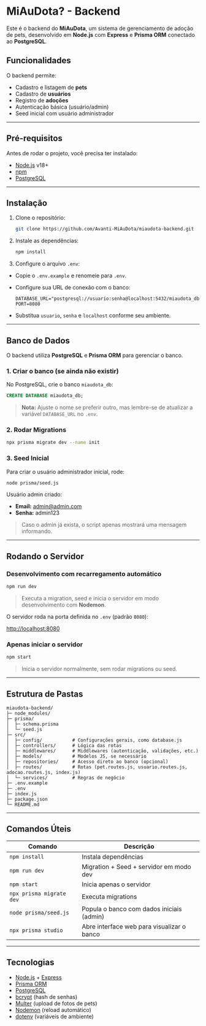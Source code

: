 # MiAuDota? - Backend

Este é o backend do **MiAuDota**, um sistema de gerenciamento de adoção de pets, desenvolvido em **Node.js** com **Express** e **Prisma ORM** conectado ao **PostgreSQL**.

## Funcionalidades

O backend permite:

- Cadastro e listagem de **pets**
- Cadastro de **usuários**
- Registro de **adoções**
- Autenticação básica (usuário/admin)
- Seed inicial com usuário administrador

---

## Pré-requisitos

Antes de rodar o projeto, você precisa ter instalado:

- [Node.js](https://nodejs.org/) v18+
- [npm](https://www.npmjs.com/)
- [PostgreSQL](https://www.postgresql.org/)

---

## Instalação

1. Clone o repositório:

   ```bash
   git clone https://github.com/Avanti-MiAuDota/miaudota-backend.git
   ```

2. Instale as dependências:

   ```bash
   npm install
   ```

3. Configure o arquivo `.env`:

- Copie o `.env.example` e renomeie para `.env`.
- Configure sua URL de conexão com o banco:

  ```env
  DATABASE_URL="postgresql://usuario:senha@localhost:5432/miaudota_db"
  PORT=8080
  ```

- Substitua `usuario`, `senha` e `localhost` conforme seu ambiente.

---

## Banco de Dados

O backend utiliza **PostgreSQL** e **Prisma ORM** para gerenciar o banco.

### 1. Criar o banco (se ainda não existir)

No PostgreSQL, crie o banco `miaudota_db`:

```sql
CREATE DATABASE miaudota_db;
```

> **Nota:** Ajuste o nome se preferir outro, mas lembre-se de atualizar a variável `DATABASE_URL` no `.env`.

### 2. Rodar Migrations

```bash
npx prisma migrate dev --name init
```

### 3. Seed Inicial

Para criar o usuário administrador inicial, rode:

```bash
node prisma/seed.js
```

Usuário admin criado:

- **Email:** admin@admin.com
- **Senha:** admin123

> Caso o admin já exista, o script apenas mostrará uma mensagem informando.

---

## Rodando o Servidor

### Desenvolvimento com recarregamento automático

```bash
npm run dev
```

> Executa a migration, seed e inicia o servidor em modo desenvolvimento com **Nodemon**.

O servidor roda na porta definida no `.env` (padrão `8080`):

[http://localhost:8080](http://localhost:8080)

### Apenas iniciar o servidor

```bash
npm start
```

> Inicia o servidor normalmente, sem rodar migrations ou seed.

---

## Estrutura de Pastas

```plaintext
miaudota-backend/
├─ node_modules/
├─ prisma/
│  ├─ schema.prisma
│  └─ seed.js
├─ src/
│  ├─ config/           # Configurações gerais, como database.js
│  ├─ controllers/      # Lógica das rotas
│  ├─ middlewares/      # Middlewares (autenticação, validações, etc.)
│  ├─ models/           # Modelos JS, se necessário
│  ├─ repositories/     # Acesso direto ao banco (opcional)
│  ├─ routes/           # Rotas (pet.routes.js, usuario.routes.js, adocao.routes.js, index.js)
│  └─ services/         # Regras de negócio
├─ .env.example
├─ .env
├─ index.js
├─ package.json
└─ README.md
```

---

## Comandos Úteis

| Comando                  | Descrição                                  |
| ------------------------ | ------------------------------------------ |
| `npm install`            | Instala dependências                       |
| `npm run dev`            | Migration + Seed + servidor em modo dev    |
| `npm start`              | Inicia apenas o servidor                   |
| `npx prisma migrate dev` | Executa migrations                         |
| `node prisma/seed.js`    | Popula o banco com dados iniciais (admin)  |
| `npx prisma studio`      | Abre interface web para visualizar o banco |

---

## Tecnologias

- [Node.js](https://nodejs.org/) + [Express](https://expressjs.com/)
- [Prisma ORM](https://www.prisma.io/)
- [PostgreSQL](https://www.postgresql.org/)
- [bcrypt](https://github.com/kelektiv/node.bcrypt.js) (hash de senhas)
- [Multer](https://github.com/expressjs/multer) (upload de fotos de pets)
- [Nodemon](https://nodemon.io/) (reload automático)
- [dotenv](https://github.com/motdotla/dotenv) (variáveis de ambiente)
